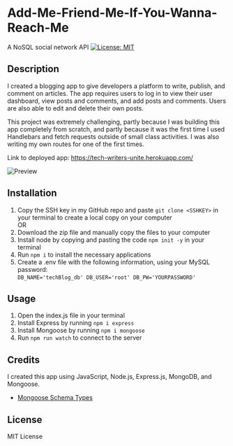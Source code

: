 # Add-Me-Friend-Me-If-You-Wanna-Reach-Me
A NoSQL social network API
[![License: MIT](https://img.shields.io/badge/License-MIT-yellow.svg)](https://opensource.org/licenses/MIT)

## Description
I created a blogging app to give developers a platform to write, publish, and comment on articles. The app requires users to log in to view their user dashboard, view posts and comments, and add posts and comments. Users are also able to edit and delete their own posts.

This project was extremely challenging, partly because I was building this app completely from scratch, and partly because it was the first time I used Handlebars and fetch requests outside of small class activities. I was also writing my own routes for one of the first times.

Link to deployed app: https://tech-writers-unite.herokuapp.com/

![Preview](./public/images//Tech%20Writers%20Unite.gif)

## Installation
1. Copy the SSH key in my GitHub repo and paste `git clone <SSHKEY>` in your terminal to create a local copy on your computer\
OR
2. Download the zip file and manually copy the files to your computer
3. Install node by copying and pasting the code `npm init -y` in your terminal
4. Run `npm i` to install the necessary applications 
5. Create a .env file with the following information, using your MySQL password:\
`DB_NAME='techBlog_db'
DB_USER='root'
DB_PW='YOURPASSWORD'`

## Usage
1. Open the index.js file in your terminal
2. Install Express by running `npm i express`
3. Install Mongoose by running `npm i mongoose`
4. Run `npm run watch` to connect to the server


## Credits 
I created this app using JavaScript, Node.js, Express.js, MongoDB, and Mongoose.

- [Mongoose Schema Types](https://mongoosejs.com/docs/schematypes.html)


## License
MIT License

